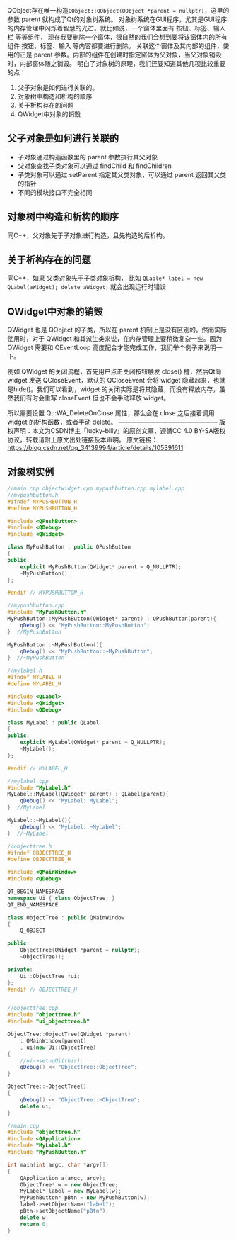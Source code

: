 QObject存在唯一构造`QObject::QObject(QObject *parent = nullptr)`，这里的参数 parent 就构成了Qt的对象树系统。
对象树系统在GUI程序，尤其是GUI程序的内存管理中闪烁着智慧的光芒。就比如说，一个窗体里面有 按钮、标签、输入栏 等等组件，
现在我要删除一个窗体，很自然的我们会想到要将该窗体内的所有组件 按钮、标签、输入 等内容都要进行删除。
关联这个窗体及其内部的组件，使用的正是 parent 参数。内部的组件在创建时指定窗体为父对象，当父对象销毁时，内部窗体随之销毁。
明白了对象树的原理，我们还要知道其他几项比较重要的点：
1. 父子对象是如何进行关联的。
2. 对象树中构造和析构的顺序
3. 关于析构存在的问题
4. QWidget中对象的销毁

## 父子对象是如何进行关联的
- 子对象通过构造函数里的 parent 参数执行其父对象
- 父对象查找子类对象可以通过 findChild 和 findChildren
- 子类对象可以通过 setParent 指定其父类对象，可以通过 parent 返回其父类的指针
- 不同的模块接口不完全相同

## 对象树中构造和析构的顺序
同C++，父对象先于子对象进行构造，且先构造的后析构。

## 关于析构存在的问题
同C++，如果 父类对象先于子类对象析构，
比如 `QLable* label = new QLabel(aWidget); delete aWidget;`
就会出现运行时错误

## QWidget中对象的销毁
QWidget 也是 QObject 的子类，所以在 parent 机制上是没有区别的。然而实际使用时，对于 QWidget 和其派生类来说，在内存管理上要稍微复杂一些。因为 QWidget 需要和 QEventLoop 高度配合才能完成工作，我们举个例子来说明一下。

例如 QWidget 的关闭流程，首先用户点击关闭按钮触发 close() 槽，然后Qt向 widget 发送 QCloseEvent，默认的 QCloseEvent 会将 widget 隐藏起来，也就是hide()。我们可以看到，widget 的关闭实际是将其隐藏，而没有释放内存，虽然我们有时会重写 closeEvent 但也不会手动释放 widget。

所以需要设置 Qt::WA_DeleteOnClose 属性，那么会在 close 之后接着调用 widget 的析构函数，或者手动 delete。
————————————————
版权声明：本文为CSDN博主「lucky-billy」的原创文章，遵循CC 4.0 BY-SA版权协议，转载请附上原文出处链接及本声明。
原文链接：https://blog.csdn.net/qq_34139994/article/details/105391611


## 对象树实例
```c++
//main.cpp objectwidget.cpp mypushbutton.cpp mylabel.cpp
//mypushbutton.h
#ifndef MYPUSHBUTTON_H
#define MYPUSHBUTTON_H

#include <QPushButton>
#include <QDebug>
#include <QWidget>

class MyPushButton : public QPushButton
{
public:
    explicit MyPushButton(QWidget* parent = Q_NULLPTR);
    ~MyPushButton();
};

#endif // MYPUSHBUTTON_H

//mypushbutton.cpp
#include "MyPushButton.h"
MyPushButton::MyPushButton(QWidget* parent) : QPushButton(parent){
    qDebug() << "MyPushButton::MyPushButton";
}  //MyPushButton

MyPushButton::~MyPushButton(){
    qDebug() << "MyPushButton::~MyPushButton";
}  //~MyPushButton

//mylabel.h
#ifndef MYLABEL_H
#define MYLABEL_H

#include <QLabel>
#include <QWidget>
#include <QDebug>

class MyLabel : public QLabel
{
public:
    explicit MyLabel(QWidget* parent = Q_NULLPTR);
    ~MyLabel();
};

#endif // MYLABEL_H

//mylabel.cpp
#include "MyLabel.h"
MyLabel::MyLabel(QWidget* parent) : QLabel(parent){
    qDebug() << "MyLabel::MyLabel";
}  //MyLabel

MyLabel::~MyLabel(){
    qDebug() << "MyLabel::~MyLabel";
}  //~MyLabel

//objecttree.h
#ifndef OBJECTTREE_H
#define OBJECTTREE_H

#include <QMainWindow>
#include <QDebug>

QT_BEGIN_NAMESPACE
namespace Ui { class ObjectTree; }
QT_END_NAMESPACE

class ObjectTree : public QMainWindow
{
    Q_OBJECT

public:
    ObjectTree(QWidget *parent = nullptr);
    ~ObjectTree();

private:
    Ui::ObjectTree *ui;
};
#endif // OBJECTTREE_H


//objecttree.cpp
#include "objecttree.h"
#include "ui_objecttree.h"

ObjectTree::ObjectTree(QWidget *parent)
    : QMainWindow(parent)
    , ui(new Ui::ObjectTree)
{
    //ui->setupUi(this);
    qDebug() << "ObjectTree::ObjectTree";
}

ObjectTree::~ObjectTree()
{
    qDebug() << "ObjectTree::~ObjectTree";
    delete ui;
}

//main.cpp
#include "objecttree.h"
#include <QApplication>
#include "MyLabel.h"
#include "MyPushButton.h"

int main(int argc, char *argv[])
{
    QApplication a(argc, argv);
    ObjectTree* w = new ObjectTree;
    MyLabel* label = new MyLabel(w);
    MyPushButton* pBtn = new MyPushButton(w);
    label->setObjectName("label");
    pBtn->setObjectName("pBtn");
    delete w;
    return 0;
}
```